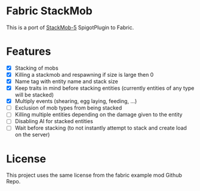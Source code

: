 # Fabric StackMob

This is a port of [StackMob-5](https://github.com/Nathat23/StackMob-5) SpigotPlugin to Fabric.

# Features

- [x] Stacking of mobs
- [x] Killing a stackmob and respawning if size is large then 0
- [x] Name tag with entity name and stack size
- [x] Keep traits in mind before stacking entities (currently entities of any type will be stacked)
- [x] Multiply events (shearing, egg laying, feeding, ...)
- [ ] Exclusion of mob types from being stacked
- [ ] Killing multiple entities depending on the damage given to the entity
- [ ] Disabling AI for stacked entities
- [ ] Wait before stacking (to not instantly attempt to stack and create load on the server)

# License

This project uses the same license from the fabric example mod Github Repo.